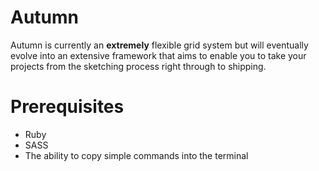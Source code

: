 Autumn
======

Autumn is currently an <b>extremely</b> flexible grid system but will eventually evolve into an extensive framework that
aims to enable you to take your projects from the sketching process right through to shipping.

Prerequisites
=============

<ul>
<li>Ruby</li>
<li>SASS</li>
<li>The ability to copy simple commands into the terminal</li>
</ul>
